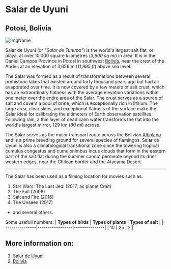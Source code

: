 # Salar de Uyuni
## Potosi, Bolivia

![ImgName](https://daily.jstor.org/wp-content/uploads/2015/08/Solar_de_Uyuni_1050x700.jpg)

Salar de Uyuni (or *"Salar de Tunupa"*) is the world's largest salt flat, or playa, at over 10,000 square kilometres (*3,900 sq mi*) in area.
It is in the Daniel Campos Province in Potosí in southwest [Bolivia](https://en.wikipedia.org/wiki/Bolivia), near the crest of the Andes at an elevation of 3,656 m (*11,995 ft*) 
above sea level.

The Salar was formed as a result of transformations between several prehistoric lakes that existed around forty thousand years ago but had 
all evaporated over time. It is now covered by a few meters of salt crust, which has an extraordinary flatness with the average elevation 
variations within one meter over the entire area of the Salar. The crust serves as a source of salt and covers a pool of brine, which is 
exceptionally rich in lithium. The large area, clear skies, and exceptional flatness of the surface make the Salar ideal for calibrating 
the altimeters of Earth observation satellites. Following rain, a thin layer of dead calm water transforms the flat into 
the world's largest mirror, 129 km (*80 mi*) across.

The Salar serves as the major transport route across the Bolivian [Altiplano](https://en.wikipedia.org/wiki/Altiplano) and is a prime breeding ground for several species of flamingos. 
Salar de Uyuni is also a climatological transitional zone since the towering tropical cumulus congestus and cumulonimbus incus clouds that 
form in the eastern part of the salt flat during the summer cannot permeate beyond its drier western edges, near the Chilean border and the 
Atacama Desert.

***

The Salar has been used as a filming location for movies such as:
1. Star Wars: The Last Jedi (2017; as planet Crait)
2. The Fall (2006)
3. Salt and Fire (2016)
4. The Unseen (2017) 
* and several others.

Some usefull numbers:
| **Types of birds** | **Types of plants** | **Types of salt** | 
|----------------|-----------------|---------------|
|      10        |        25       |      2        |


## More information on:
1. [Salar de Uyuni](https://daily.jstor.org/salar-de-uyuni/)
2. [Bolivia](https://wikipedia.org](https://en.wikipedia.org/wiki/Bolivia)https://en.wikipedia.org/wiki/Bolivia)



